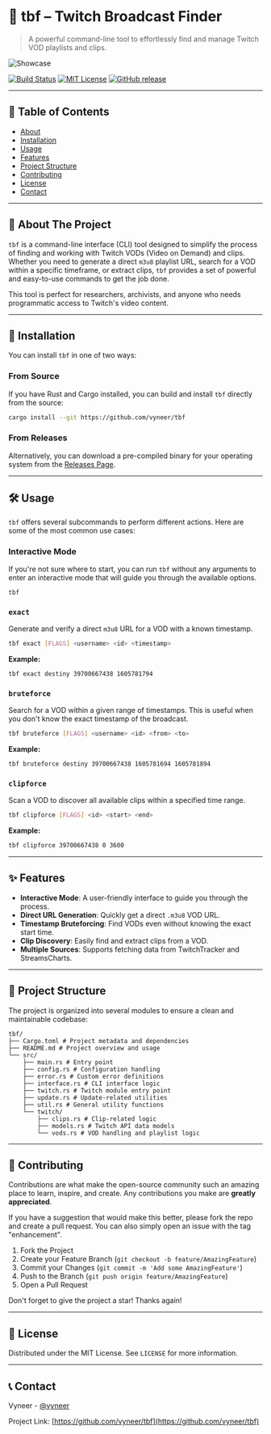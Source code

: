 
# 🎯 tbf – Twitch Broadcast Finder 

> A powerful command-line tool to effortlessly find and manage Twitch VOD playlists and clips. 

![Showcase](https://raw.githubusercontent.com/vyneer/tbf/master/showcase.gif) 

[![Build Status](https://img.shields.io/badge/build-passing-brightgreen.svg)](https://github.com/vyneer/tbf) 
[![MIT License](https://img.shields.io/badge/license-MIT-blue.svg)](LICENSE) 
[![GitHub release](https://img.shields.io/github/v/release/vyneer/tbf)](https://github.com/vyneer/tbf/releases) 

--- 

## 📖 Table of Contents 

* [About](#-about-the-project) 
* [Installation](#-installation) 
* [Usage](#-usage) 
* [Features](#-features) 
* [Project Structure](#-project-structure) 
* [Contributing](#-contributing) 
* [License](#-license) 
* [Contact](#-contact) 

--- 

## 🌟 About The Project 

`tbf` is a command-line interface (CLI) tool designed to simplify the process of finding and working with Twitch VODs (Video on Demand) and clips. Whether you need to generate a direct `m3u8` playlist URL, search for a VOD within a specific timeframe, or extract clips, `tbf` provides a set of powerful and easy-to-use commands to get the job done. 

This tool is perfect for researchers, archivists, and anyone who needs programmatic access to Twitch's video content. 

--- 

## 🚀 Installation 

You can install `tbf` in one of two ways: 

### From Source 

If you have Rust and Cargo installed, you can build and install `tbf` directly from the source: 
```bash 
cargo install --git https://github.com/vyneer/tbf 
``` 

### From Releases 

Alternatively, you can download a pre-compiled binary for your operating system from the [Releases Page](https://github.com/vyneer/tbf/releases). 

--- 

## 🛠️ Usage 

`tbf` offers several subcommands to perform different actions. Here are some of the most common use cases: 

### Interactive Mode 

If you're not sure where to start, you can run `tbf` without any arguments to enter an interactive mode that will guide you through the available options. 
```bash 
tbf 
``` 

### `exact` 

Generate and verify a direct `m3u8` URL for a VOD with a known timestamp. 
```bash 
tbf exact [FLAGS] <username> <id> <timestamp> 
``` 
**Example:** 
```bash 
tbf exact destiny 39700667438 1605781794 
``` 

### `bruteforce` 

Search for a VOD within a given range of timestamps. This is useful when you don't know the exact timestamp of the broadcast. 
```bash 
tbf bruteforce [FLAGS] <username> <id> <from> <to> 
``` 
**Example:** 
```bash 
tbf bruteforce destiny 39700667438 1605781694 1605781894 
``` 

### `clipforce` 

Scan a VOD to discover all available clips within a specified time range. 
```bash 
tbf clipforce [FLAGS] <id> <start> <end> 
``` 
**Example:** 
```bash 
tbf clipforce 39700667438 0 3600 
``` 

--- 

## ✨ Features 

*   **Interactive Mode**: A user-friendly interface to guide you through the process. 
*   **Direct URL Generation**: Quickly get a direct `.m3u8` VOD URL. 
*   **Timestamp Bruteforcing**: Find VODs even without knowing the exact start time. 
*   **Clip Discovery**: Easily find and extract clips from a VOD. 
*   **Multiple Sources**: Supports fetching data from TwitchTracker and StreamsCharts. 

--- 

## 📂 Project Structure 

The project is organized into several modules to ensure a clean and maintainable codebase: 

``` 
tbf/ 
├── Cargo.toml # Project metadata and dependencies 
├── README.md # Project overview and usage 
└── src/ 
    ├── main.rs # Entry point 
    ├── config.rs # Configuration handling 
    ├── error.rs # Custom error definitions 
    ├── interface.rs # CLI interface logic 
    ├── twitch.rs # Twitch module entry point 
    ├── update.rs # Update-related utilities 
    ├── util.rs # General utility functions 
    └── twitch/ 
        ├── clips.rs # Clip-related logic 
        ├── models.rs # Twitch API data models 
        └── vods.rs # VOD handling and playlist logic 
``` 

--- 

## 🤝 Contributing 

Contributions are what make the open-source community such an amazing place to learn, inspire, and create. Any contributions you make are **greatly appreciated**. 

If you have a suggestion that would make this better, please fork the repo and create a pull request. You can also simply open an issue with the tag "enhancement". 

1.  Fork the Project 
2.  Create your Feature Branch (`git checkout -b feature/AmazingFeature`) 
3.  Commit your Changes (`git commit -m 'Add some AmazingFeature'`) 
4.  Push to the Branch (`git push origin feature/AmazingFeature`) 
5.  Open a Pull Request 

Don't forget to give the project a star! Thanks again! 

--- 

## 📄 License 

Distributed under the MIT License. See `LICENSE` for more information. 

--- 

## 📞 Contact 

Vyneer - [@vyneer](https://twitter.com/vyneer) 

Project Link: [https://github.com/vyneer/tbf](https://github.com/vyneer/tbf)